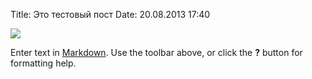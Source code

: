 Title: Это тестовый пост
Date: 20.08.2013 17:40

![](/media/2013/08/31200afc07e811e3995622000a1f9812_7.jpg)

Enter text in [Markdown](http://daringfireball.net/projects/markdown/). Use the toolbar above, or click the **?** button for formatting help.
